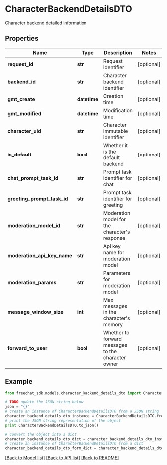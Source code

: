 # CharacterBackendDetailsDTO

Character backend detailed information

## Properties

Name | Type | Description | Notes
------------ | ------------- | ------------- | -------------
**request_id** | **str** | Request identifier | [optional] 
**backend_id** | **str** | Character backend identifier | [optional] 
**gmt_create** | **datetime** | Creation time | [optional] 
**gmt_modified** | **datetime** | Modification time | [optional] 
**character_uid** | **str** | Character immutable identifier | [optional] 
**is_default** | **bool** | Whether it is the default backend | [optional] 
**chat_prompt_task_id** | **str** | Prompt task identifier for chat | [optional] 
**greeting_prompt_task_id** | **str** | Prompt task identifier for greeting | [optional] 
**moderation_model_id** | **str** | Moderation model for the character&#39;s response | [optional] 
**moderation_api_key_name** | **str** | Api key name for moderation model | [optional] 
**moderation_params** | **str** | Parameters for moderation model | [optional] 
**message_window_size** | **int** | Max messages in the character&#39;s memory | [optional] 
**forward_to_user** | **bool** | Whether to forward messages to the character owner | [optional] 

## Example

```python
from freechat_sdk.models.character_backend_details_dto import CharacterBackendDetailsDTO

# TODO update the JSON string below
json = "{}"
# create an instance of CharacterBackendDetailsDTO from a JSON string
character_backend_details_dto_instance = CharacterBackendDetailsDTO.from_json(json)
# print the JSON string representation of the object
print CharacterBackendDetailsDTO.to_json()

# convert the object into a dict
character_backend_details_dto_dict = character_backend_details_dto_instance.to_dict()
# create an instance of CharacterBackendDetailsDTO from a dict
character_backend_details_dto_form_dict = character_backend_details_dto.from_dict(character_backend_details_dto_dict)
```
[[Back to Model list]](../README.md#documentation-for-models) [[Back to API list]](../README.md#documentation-for-api-endpoints) [[Back to README]](../README.md)


